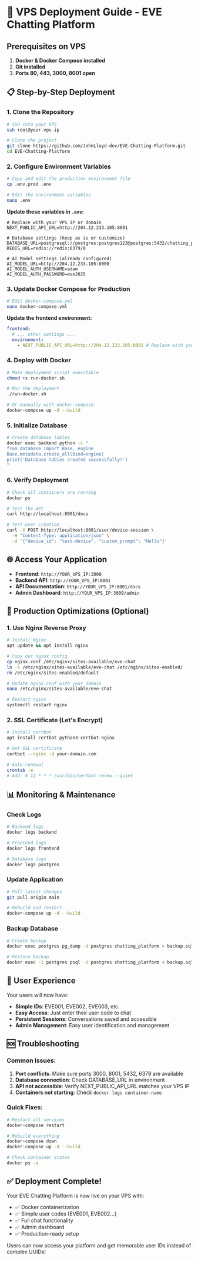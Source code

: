 # 🚀 VPS Deployment Guide - EVE Chatting Platform

## Prerequisites on VPS

1. **Docker & Docker Compose installed**
2. **Git installed**
3. **Ports 80, 443, 3000, 8001 open**

## 📋 Step-by-Step Deployment

### 1. Clone the Repository

```bash
# SSH into your VPS
ssh root@your-vps-ip

# Clone the project
git clone https://github.com/JohnLloyd-dev/EVE-Chatting-Platform.git
cd EVE-Chatting-Platform
```

### 2. Configure Environment Variables

```bash
# Copy and edit the production environment file
cp .env.prod .env

# Edit the environment variables
nano .env
```

**Update these variables in `.env`:**

```env
# Replace with your VPS IP or domain
NEXT_PUBLIC_API_URL=http://204.12.233.105:8001

# Database settings (keep as is or customize)
DATABASE_URL=postgresql://postgres:postgres123@postgres:5432/chatting_platform
REDIS_URL=redis://redis:6379/0

# AI Model settings (already configured)
AI_MODEL_URL=http://204.12.233.105:8000
AI_MODEL_AUTH_USERNAME=adam
AI_MODEL_AUTH_PASSWORD=eve2025
```

### 3. Update Docker Compose for Production

```bash
# Edit docker-compose.yml
nano docker-compose.yml
```

**Update the frontend environment:**

```yaml
frontend:
  # ... other settings ...
  environment:
    - NEXT_PUBLIC_API_URL=http://204.12.233.105:8001 # Replace with your VPS IP
```

### 4. Deploy with Docker

```bash
# Make deployment script executable
chmod +x run-docker.sh

# Run the deployment
./run-docker.sh

# Or manually with docker-compose
docker-compose up -d --build
```

### 5. Initialize Database

```bash
# Create database tables
docker exec backend python -c "
from database import Base, engine
Base.metadata.create_all(bind=engine)
print('Database tables created successfully!')
"
```

### 6. Verify Deployment

```bash
# Check all containers are running
docker ps

# Test the API
curl http://localhost:8001/docs

# Test user creation
curl -X POST http://localhost:8001/user/device-session \
  -H "Content-Type: application/json" \
  -d '{"device_id": "test-device", "custom_prompt": "Hello"}'
```

## 🌐 Access Your Application

- **Frontend**: `http://YOUR_VPS_IP:3000`
- **Backend API**: `http://YOUR_VPS_IP:8001`
- **API Documentation**: `http://YOUR_VPS_IP:8001/docs`
- **Admin Dashboard**: `http://YOUR_VPS_IP:3000/admin`

## 🔧 Production Optimizations (Optional)

### 1. Use Nginx Reverse Proxy

```bash
# Install Nginx
apt update && apt install nginx

# Copy our nginx config
cp nginx.conf /etc/nginx/sites-available/eve-chat
ln -s /etc/nginx/sites-available/eve-chat /etc/nginx/sites-enabled/
rm /etc/nginx/sites-enabled/default

# Update nginx.conf with your domain
nano /etc/nginx/sites-available/eve-chat

# Restart nginx
systemctl restart nginx
```

### 2. SSL Certificate (Let's Encrypt)

```bash
# Install certbot
apt install certbot python3-certbot-nginx

# Get SSL certificate
certbot --nginx -d your-domain.com

# Auto-renewal
crontab -e
# Add: 0 12 * * * /usr/bin/certbot renew --quiet
```

## 📊 Monitoring & Maintenance

### Check Logs

```bash
# Backend logs
docker logs backend

# Frontend logs
docker logs frontend

# Database logs
docker logs postgres
```

### Update Application

```bash
# Pull latest changes
git pull origin main

# Rebuild and restart
docker-compose up -d --build
```

### Backup Database

```bash
# Create backup
docker exec postgres pg_dump -U postgres chatting_platform > backup.sql

# Restore backup
docker exec -i postgres psql -U postgres chatting_platform < backup.sql
```

## 🎯 User Experience

Your users will now have:

- **Simple IDs**: EVE001, EVE002, EVE003, etc.
- **Easy Access**: Just enter their user code to chat
- **Persistent Sessions**: Conversations saved and accessible
- **Admin Management**: Easy user identification and management

## 🆘 Troubleshooting

### Common Issues:

1. **Port conflicts**: Make sure ports 3000, 8001, 5432, 6379 are available
2. **Database connection**: Check DATABASE_URL in environment
3. **API not accessible**: Verify NEXT_PUBLIC_API_URL matches your VPS IP
4. **Containers not starting**: Check `docker logs container-name`

### Quick Fixes:

```bash
# Restart all services
docker-compose restart

# Rebuild everything
docker-compose down
docker-compose up -d --build

# Check container status
docker ps -a
```

## ✅ Deployment Complete!

Your EVE Chatting Platform is now live on your VPS with:

- ✅ Docker containerization
- ✅ Simple user codes (EVE001, EVE002...)
- ✅ Full chat functionality
- ✅ Admin dashboard
- ✅ Production-ready setup

Users can now access your platform and get memorable user IDs instead of complex UUIDs!
